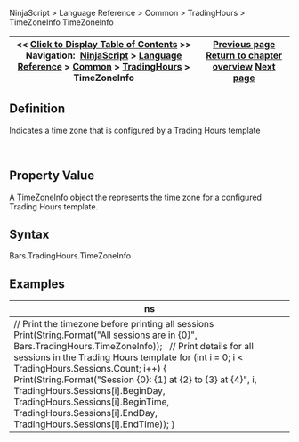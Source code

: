 ﻿
NinjaScript \> Language Reference \> Common \> TradingHours \> TimeZoneInfo
TimeZoneInfo

| \<\< [Click to Display Table of Contents](timezoneinfo.md) \>\> **Navigation:**     [NinjaScript](ninjascript.md) \> [Language Reference](language_reference_wip.md) \> [Common](common.md) \> [TradingHours](tradinghours.md) \> TimeZoneInfo | [Previous page](tradinghours_sessions.md) [Return to chapter overview](tradinghours.md) [Next page](clone.md) |
| --- | --- |

## Definition
Indicates a time zone that is configured by a Trading Hours template  

 
## Property Value
A [TimeZoneInfo](https://msdn.microsoft.com/en-us/library/system.timezoneinfo(v=vs.110).aspx) object the represents the time zone for a configured Trading Hours template.
 
## Syntax
Bars.TradingHours.TimeZoneInfo
 
## Examples
| ns |
| --- |
| // Print the timezone before printing all sessions Print(String.Format("All sessions are in {0}", Bars.TradingHours.TimeZoneInfo));   // Print details for all sessions in the Trading Hours template for (int i \= 0; i \< TradingHours.Sessions.Count; i\+\+) {    Print(String.Format("Session {0}: {1} at {2} to {3} at {4}", i, TradingHours.Sessions\[i].BeginDay, TradingHours.Sessions\[i].BeginTime,      TradingHours.Sessions\[i].EndDay, TradingHours.Sessions\[i].EndTime)); } |

